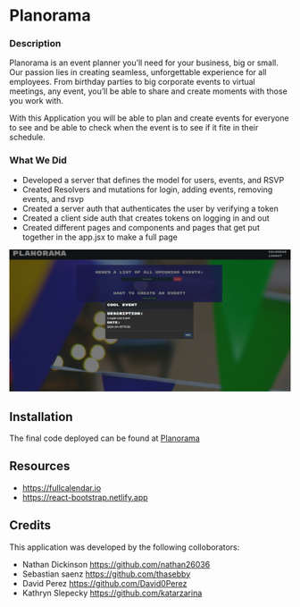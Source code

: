 # Planorama

### Description
Planorama is an event planner you’ll need for your business, big or small.
Our passion lies in creating seamless, unforgettable experience for all employees.
From birthday parties to big corporate events to virtual meetings, any event, you’ll be able to share and create moments with those you work with.

With this Application you will be able to plan and create events for everyone to see and be able to check when the event is to see if it fite in their schedule.

### What We Did
* Developed a server that defines the model for users, events, and RSVP
* Created Resolvers and mutations for login, adding events, removing events, and rsvp
* Created a server auth that authenticates the user by verifying a token
* Created a client side auth that creates tokens on logging in and out
* Created different pages and components and pages that get put together in the app.jsx to make a full page

![Page titled planorama with a new event modal floating over an add events page](https://github.com/nathan26036/Planorama/blob/main/client/src/assets/Images/planorama-screenshot.PNG?raw=true)

## Installation 
The final code deployed can be found at [Planorama](https://planorama.onrender.com)

## Resources
* https://fullcalendar.io
* https://react-bootstrap.netlify.app


## Credits
This application was developed by the following colloborators: 

* Nathan Dickinson https://github.com/nathan26036
* Sebastian saenz https://github.com/thasebby
* David Perez https://github.com/David0Perez
* Kathryn Slepecky https://github.com/katarzarina 
